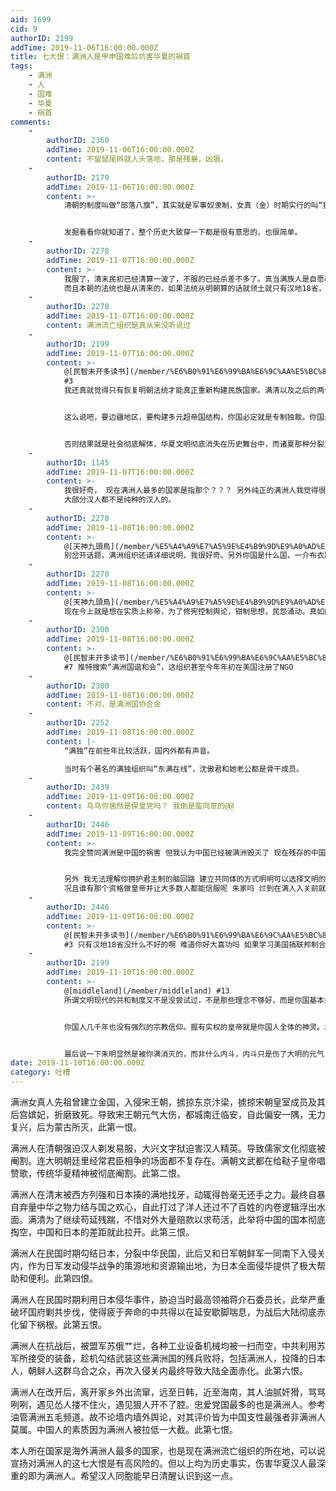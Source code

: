 ```yaml
---
aid: 1699
cid: 9
authorID: 2199
addTime: 2019-11-06T16:00:00.000Z
title: 七大恨：满洲人是甲申国难后坑害华夏的祸首
tags:
    - 满洲
    - 人
    - 国难
    - 华夏
    - 祸首
comments:
    -
        authorID: 2360
        addTime: 2019-11-06T16:00:00.000Z
        content: 不留鼠尾辫就人头落地，那是残暴，凶狠。
    -
        authorID: 2179
        addTime: 2019-11-06T16:00:00.000Z
        content: >-
            清朝的制度叫做“部落八旗”，其实就是军事奴隶制，女真（金）时期实行的叫“猛安谋克”制度，其实就是军民合一。“枪杆子里出政权”那句话并不是某人的发明，现在延续的也都是满清的东西。


            发掘看看你就知道了，整个历史大致穿一下都是很有意思的，也很简单。
    -
        authorID: 2278
        addTime: 2019-11-07T16:00:00.000Z
        content: >-
            我服了，清末民初已经清算一波了，不服的已经杀差不多了。真当满族人是自愿改的汉姓啊。
            而且本朝的法统也是从清来的，如果法统从明朝算的话就领土就只有汉地18省，新疆，西藏和满洲地区都是被侵略地区
    -
        authorID: 2278
        addTime: 2019-11-07T16:00:00.000Z
        content: 满洲流亡组织是真从来没听说过
    -
        authorID: 2199
        addTime: 2019-11-07T16:00:00.000Z
        content: >-
            @[民智未开多读书](/member/%E6%B0%91%E6%99%BA%E6%9C%AA%E5%BC%80%E5%A4%9A%E8%AF%BB%E4%B9%A6)
            #3
            我还真就觉得只有恢复明朝法统才能真正重新构建民族国家。满清以及之后的两个共和国在近代民族国家构建上都是失败的。满清搞民族压迫就不说了，民国和共和国都是搞中华民族，民国是无论如何构建都被外部势力所左右而无法成功，共和国则是无产阶级极权暴政，在民族平等面具下实际上搞的是民族虚无主义。除非是极端到连汉人这个共同体都抛弃掉，像今日的台独港独完全分裂，那确实不需要什么汉人皇帝出来维护法统。


            这么说吧，要边疆地区，要构建多元超帝国结构，你国必定就是专制独裁。你国未来最好的结局，就是把疆域缩小到汉地十八省，维持这个基本盘，这已经是超水平发挥了。而能做到这一点的，在我看出来只有复辟帝制，搞汉人君主立宪，除此以外别无他法。毕竟在共产党彻底垮台后，汉民族这面旗帜估计还能凝聚到一些人。通过重新恢复皇权宗教思想，恢复汉人皇帝君权神授，以德配天，替天行政的意识形态，并剔除元清以及共和国，重新书写以汉民族为绝对核心的历史叙事，才能使得国家结构稳定下来。当然这也存在一些问题，例如港台这种地区，极大可能不承认什么大陆的新皇帝，故而独立建国。所以搞复辟领土肯定是会丢不少的。


            否则结果就是社会彻底解体，华夏文明彻底消失在历史舞台中，而诸夏那种分裂主义理论漏洞太多，我是不信会成功的。
    -
        authorID: 1145
        addTime: 2019-11-07T16:00:00.000Z
        content: >-
            我很好奇， 现在满洲人最多的国家是指那个？？？ 另外纯正的满洲人我觉得很少了， 都是给混了血统的。 就像汉人， 比蒙古、满人混了血统，
            大部分汉人都不是纯种的汉人的。
    -
        authorID: 2278
        addTime: 2019-11-08T16:00:00.000Z
        content: >-
            @[天神九頭鳥](/member/%E5%A4%A9%E7%A5%9E%E4%B9%9D%E9%A0%AD%E9%B3%A5) #5
            别岔开话题，满洲组织还请详细说明，我很好奇。另外你国是什么国，一介布衣跟国不国挂的上什么关系，更何况你知道我是不是拿的外国护照，笑死我了。而且阁下这一套理论是从希特勒那学来的么，关键是只有希特勒的种族主义，还没有希特勒的雄心壮志。
    -
        authorID: 2278
        addTime: 2019-11-08T16:00:00.000Z
        content: >-
            @[天神九頭鳥](/member/%E5%A4%A9%E7%A5%9E%E4%B9%9D%E9%A0%AD%E9%B3%A5) #5
            现在今上就是想在实质上称帝，为了修宪控制舆论，钳制思想，民怨涌动。真如阁下所愿开倒车开到这个地步，估计第二天就得被推翻
    -
        authorID: 2300
        addTime: 2019-11-08T16:00:00.000Z
        content: >-
            @[民智未开多读书](/member/%E6%B0%91%E6%99%BA%E6%9C%AA%E5%BC%80%E5%A4%9A%E8%AF%BB%E4%B9%A6)
            #7 推特搜索“满洲国谐和会”，这组织甚至今年年初在美国注册了NGO
    -
        authorID: 2300
        addTime: 2019-11-08T16:00:00.000Z
        content: 不对，是满洲国协合会
    -
        authorID: 2252
        addTime: 2019-11-08T16:00:00.000Z
        content: |-
            “满独”在前些年比较活跃，国内外都有声音。

            当时有个著名的满独组织叫“东满在线”，沈傲君和她老公都是骨干成员。
    -
        authorID: 2439
        addTime: 2019-11-09T16:00:00.000Z
        content: 鸟鸟你居然是保皇党吗？ 我倒是蛮同意的@@
    -
        authorID: 2446
        addTime: 2019-11-09T16:00:00.000Z
        content: >-
            我完全赞同满洲是中国的祸害 但我认为中国已经被满洲毁灭了 现在残存的中国元素不过是破碎的中国碎片


            另外 我无法理解你拥护君主制的脑回路 建立共同体的方式明明可以选择文明的现代的 为什么要复古独裁
            况且谁有那个资格做皇帝并让大多数人都能信服呢 朱家吗 烂到在满人入关前就自己爆炸了
    -
        authorID: 2446
        addTime: 2019-11-09T16:00:00.000Z
        content: >-
            @[民智未开多读书](/member/%E6%B0%91%E6%99%BA%E6%9C%AA%E5%BC%80%E5%A4%9A%E8%AF%BB%E4%B9%A6)
            #3 只有汉地18省没什么不好的啊 难道你好大喜功吗 如果学习美国搞联邦制合众国的话 就不存在什么法统问题了
    -
        authorID: 2199
        addTime: 2019-11-10T16:00:00.000Z
        content: >-
            @[middleland](/member/middleland) #13
            所谓文明现代的共和制度又不是没尝试过，不是那些理念不够好，而是你国基本盘太差，配不上你说怪谁。就算不认现在这个共和国，民国也搞了38年，还不是一样失败？袁世凯一完蛋，北洋内斗，最后把民国法统都废除了。汉地实际分裂。孙文和共产党靠着苏俄算是统一了汉地。结果蒋介石国民政府先丢满洲后丢蒙古，最后结局蜗到一个小岛上风雨飘摇。势力最大时期也无法控制全国疆土，税收都收不上来。严格意义上说主权都没完全恢复。放到大明朝也就崇祯帝可以和他比烂了。


            你国人几千年也没有强烈的宗教信仰。握有实权的皇帝就是你国人全体的神灵。地方官都是你国人的父母。你国人直到现在都在下跪造反。就这么个群体指望他们去破除偶像崇拜，进行自治管理无异于要了他们的命。我比较仁慈，觉得与其堵不如疏，既然你国人人抖M，一定要找个主人管好自己，索性立个真龙天子让你国人拜个够，还可以阻止大家为了假神相互打破头。


            最后说一下朱明显然是被你满消灭的，而非什么内斗，内斗只是伤了大明的元气，但还不至于灭国。崇祯帝虽然上吊殉国了。但南明的朱家皇族继承了明的法统。你多尔衮可以把崇祯帝的死推到李自成身上，但消灭南明的几个政权确实是你满的主动作为。即便中间出力的不少都是汉奸走狗（多数也都是出身满洲的汉人）。你说明亡于内斗实际上就是替满洲人洗地了。
date: 2019-11-10T16:00:00.000Z
category: 吐槽
---
```


满洲女真人先祖曾建立金国，入侵宋王朝，掳掠东京汴梁，掳掠宋朝皇室成员及其后宫嫔妃，折磨致死。导致宋王朝元气大伤，都城南迁临安，自此偏安一隅，无力复兴，后为蒙古所灭，此第一恨。

满洲人在清朝强迫汉人剃发易服，大兴文字狱迫害汉人精英。导致儒家文化彻底被阉割。连大明朝廷里经常君臣相争的场面都不复存在。满朝文武都在给鞑子皇帝唱赞歌，传统华夏精神被彻底阉割。此第二恨。

满洲人在清末被西方列强和日本揍的满地找牙，动辄得咎毫无还手之力。最终自暴自弃量中华之物力结与国之欢心，自此打过了洋人还过不了百姓的内卷逻辑浮出水面。满清为了继续苟延残踹，不惜对外大量赔款以求苟活，此举将中国的国本彻底掏空，中国和日本的差距就此拉开。此第三恨。

满洲人在民国时期勾结日本，分裂中华民国，此后又和日军朝鲜军一同南下入侵关内，作为日军发动侵华战争的策源地和资源输出地，为日本全面侵华提供了极大帮助和便利。此第四恨。

满洲人在民国时期利用日本侵华事件，胁迫当时最高领袖蒋介石委员长，此举严重破坏国府剿共步伐，使得疲于奔命的中共得以在延安歇脚喘息，为战后大陆彻底赤化留下祸根。此第五恨。

满洲人在抗战后，被盟军苏俄艹烂，各种工业设备机械均被一扫而空，中共利用苏军所接受的装备，趁机勾结武装这些满洲国的残兵败将，包括满洲人，投降的日本人，朝鲜人这群乌合之众，再次入侵关内最终导致大陆全面赤化。此第六恨。

满洲人在改开后，离开家乡外出流窜，远至日韩，近至海南，其人油腻奸猾，骂骂咧咧，遇见怂人搂不住火，遇见狠人开不了腔。忠爱党国最多的也是满洲人。参考油管满洲五毛频道。故不论墙内墙外舆论，对其评价皆为中国支性最强者非满洲人莫属。中国人的素质因为满洲人被拉低一大截。此第七恨。

本人所在国家是海外满洲人最多的国家，也是现在满洲流亡组织的所在地，可以说宣扬对满洲人的这七大恨是有高风险的。但以上均为历史事实，伤害华夏汉人最深重的即为满洲人。希望汉人同胞能早日清醒认识到这一点。
